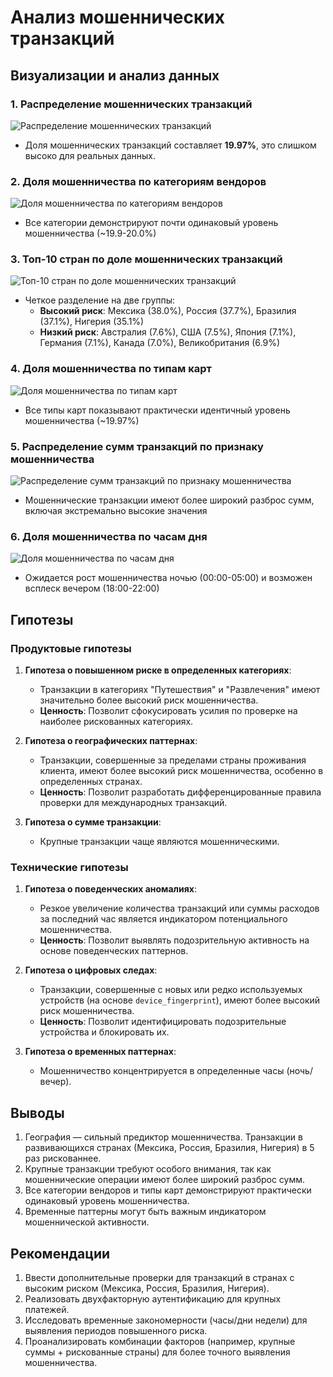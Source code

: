 # Анализ мошеннических транзакций

## Визуализации и анализ данных

### 1. Распределение мошеннических транзакций
![Распределение мошеннических транзакций](images/1.png)
- Доля мошеннических транзакций составляет **19.97%**, это слишком высоко для реальных данных.

### 2. Доля мошенничества по категориям вендоров
![Доля мошенничества по категориям вендоров](images/2.png)
- Все категории демонстрируют почти одинаковый уровень мошенничества (~19.9-20.0%)

### 3. Топ-10 стран по доле мошеннических транзакций
![Топ-10 стран по доле мошеннических транзакций](images/3.png)
- Четкое разделение на две группы:
  - **Высокий риск**: Мексика (38.0%), Россия (37.7%), Бразилия (37.1%), Нигерия (35.1%)
  - **Низкий риск**: Австралия (7.6%), США (7.5%), Япония (7.1%), Германия (7.1%), Канада (7.0%), Великобритания (6.9%)

### 4. Доля мошенничества по типам карт
![Доля мошенничества по типам карт](images/4.png)
- Все типы карт показывают практически идентичный уровень мошенничества (~19.97%)

### 5. Распределение сумм транзакций по признаку мошенничества
![Распределение сумм транзакций по признаку мошенничества](images/5.png)
- Мошеннические транзакции имеют более широкий разброс сумм, включая экстремально высокие значения

### 6. Доля мошенничества по часам дня
![Доля мошенничества по часам дня](images/6.png)
- Ожидается рост мошенничества ночью (00:00-05:00) и возможен всплеск вечером (18:00-22:00)

## Гипотезы

### Продуктовые гипотезы
1. **Гипотеза о повышенном риске в определенных категориях**:
   - Транзакции в категориях "Путешествия" и "Развлечения" имеют значительно более высокий риск мошенничества.
   - **Ценность**: Позволит сфокусировать усилия по проверке на наиболее рискованных категориях.

2. **Гипотеза о географических паттернах**:
   - Транзакции, совершенные за пределами страны проживания клиента, имеют более высокий риск мошенничества, особенно в определенных странах.
   - **Ценность**: Позволит разработать дифференцированные правила проверки для международных транзакций.

3. **Гипотеза о сумме транзакции**:
   - Крупные транзакции чаще являются мошенническими.

### Технические гипотезы
1. **Гипотеза о поведенческих аномалиях**:
   - Резкое увеличение количества транзакций или суммы расходов за последний час является индикатором потенциального мошенничества.
   - **Ценность**: Позволит выявлять подозрительную активность на основе поведенческих паттернов.

2. **Гипотеза о цифровых следах**:
   - Транзакции, совершенные с новых или редко используемых устройств (на основе `device_fingerprint`), имеют более высокий риск мошенничества.
   - **Ценность**: Позволит идентифицировать подозрительные устройства и блокировать их.

3. **Гипотеза о временных паттернах**:
   - Мошенничество концентрируется в определенные часы (ночь/вечер).

## Выводы
1. География — сильный предиктор мошенничества. Транзакции в развивающихся странах (Мексика, Россия, Бразилия, Нигерия) в 5 раз рискованнее.
2. Крупные транзакции требуют особого внимания, так как мошеннические операции имеют более широкий разброс сумм.
3. Все категории вендоров и типы карт демонстрируют практически одинаковый уровень мошенничества.
4. Временные паттерны могут быть важным индикатором мошеннической активности.

## Рекомендации
1. Ввести дополнительные проверки для транзакций в странах с высоким риском (Мексика, Россия, Бразилия, Нигерия).
2. Реализовать двухфакторную аутентификацию для крупных платежей.
3. Исследовать временные закономерности (часы/дни недели) для выявления периодов повышенного риска.
4. Проанализировать комбинации факторов (например, крупные суммы + рискованные страны) для более точного выявления мошенничества.
